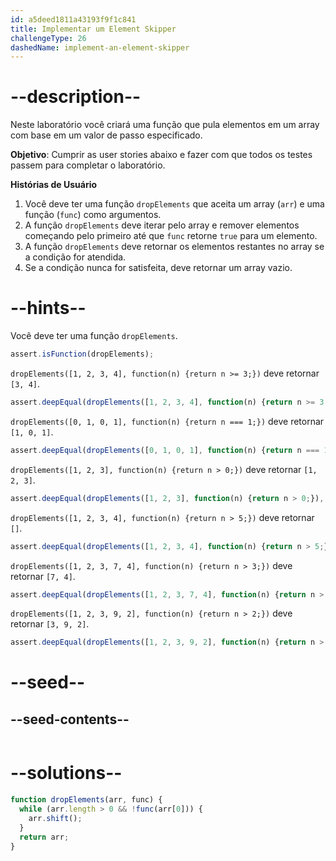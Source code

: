 ```yaml
---
id: a5deed1811a43193f9f1c841
title: Implementar um Element Skipper
challengeType: 26
dashedName: implement-an-element-skipper
---
```


# --description--

Neste laboratório você criará uma função que pula elementos em um array com base em um valor de passo especificado.

**Objetivo**: Cumprir as user stories abaixo e fazer com que todos os testes passem para completar o laboratório.

**Histórias de Usuário**

1. Você deve ter uma função `dropElements` que aceita um array (`arr`) e uma função (`func`) como argumentos.
1. A função `dropElements` deve iterar pelo array e remover elementos começando pelo primeiro até que `func` retorne `true` para um elemento.
1. A função `dropElements` deve retornar os elementos restantes no array se a condição for atendida.
1. Se a condição nunca for satisfeita, deve retornar um array vazio.

# --hints--

Você deve ter uma função `dropElements`.

```js
assert.isFunction(dropElements);
```

`dropElements([1, 2, 3, 4], function(n) {return n >= 3;})` deve retornar `[3, 4]`.

```js
assert.deepEqual(dropElements([1, 2, 3, 4], function(n) {return n >= 3;}), [3, 4]);
```

`dropElements([0, 1, 0, 1], function(n) {return n === 1;})` deve retornar `[1, 0, 1]`.

```js
assert.deepEqual(dropElements([0, 1, 0, 1], function(n) {return n === 1;}), [1, 0, 1]);
```

`dropElements([1, 2, 3], function(n) {return n > 0;})` deve retornar `[1, 2, 3]`.

```js
assert.deepEqual(dropElements([1, 2, 3], function(n) {return n > 0;}), [1, 2, 3]);
```

`dropElements([1, 2, 3, 4], function(n) {return n > 5;})` deve retornar `[]`.

```js
assert.deepEqual(dropElements([1, 2, 3, 4], function(n) {return n > 5;}), []);
```

`dropElements([1, 2, 3, 7, 4], function(n) {return n > 3;})` deve retornar `[7, 4]`.

```js
assert.deepEqual(dropElements([1, 2, 3, 7, 4], function(n) {return n > 3;}), [7, 4]);
```

`dropElements([1, 2, 3, 9, 2], function(n) {return n > 2;})` deve retornar `[3, 9, 2]`.

```js
assert.deepEqual(dropElements([1, 2, 3, 9, 2], function(n) {return n > 2;}), [3, 9, 2]);
```

# --seed--

## --seed-contents--

```js

```

# --solutions--

```js
function dropElements(arr, func) {
  while (arr.length > 0 && !func(arr[0])) {
    arr.shift();
  }
  return arr;
}
```
